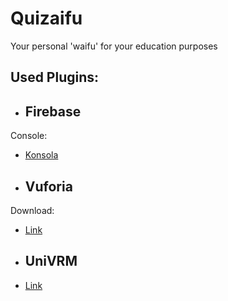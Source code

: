 # Quizaifu
Your personal 'waifu' for your education purposes

## Used Plugins:

- ## Firebase
Console:
- [Konsola](https://console.firebase.google.com/u/0/project/quizaifu/overview)

- ## Vuforia
Download:
- [Link](https://developer.vuforia.com/)

- ## UniVRM
- [Link](https://github.com/vrm-c/UniVRM)
